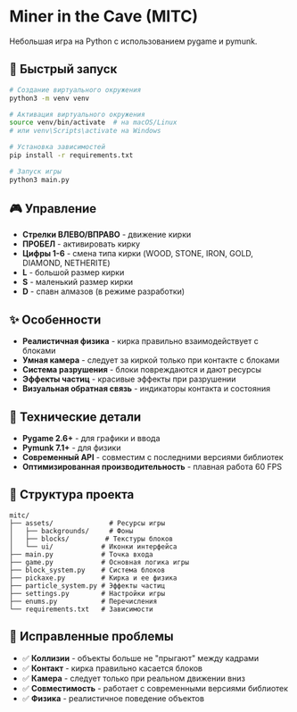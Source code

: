 # Miner in the Cave (MITC)

Небольшая игра на Python с использованием pygame и pymunk.

## 🚀 Быстрый запуск

```bash
# Создание виртуального окружения
python3 -m venv venv

# Активация виртуального окружения
source venv/bin/activate  # на macOS/Linux
# или venv\Scripts\activate на Windows

# Установка зависимостей
pip install -r requirements.txt

# Запуск игры
python3 main.py
```

## 🎮 Управление

- **Стрелки ВЛЕВО/ВПРАВО** - движение кирки
- **ПРОБЕЛ** - активировать кирку
- **Цифры 1-6** - смена типа кирки (WOOD, STONE, IRON, GOLD, DIAMOND, NETHERITE)
- **L** - большой размер кирки
- **S** - маленький размер кирки
- **D** - спавн алмазов (в режиме разработки)

## ✨ Особенности

- **Реалистичная физика** - кирка правильно взаимодействует с блоками
- **Умная камера** - следует за киркой только при контакте с блоками
- **Система разрушения** - блоки повреждаются и дают ресурсы
- **Эффекты частиц** - красивые эффекты при разрушении
- **Визуальная обратная связь** - индикаторы контакта и состояния

## 🔧 Технические детали

- **Pygame 2.6+** - для графики и ввода
- **Pymunk 7.1+** - для физики
- **Современный API** - совместим с последними версиями библиотек
- **Оптимизированная производительность** - плавная работа 60 FPS

## 📁 Структура проекта

```
mitc/
├── assets/              # Ресурсы игры
│   ├── backgrounds/     # Фоны
│   ├── blocks/         # Текстуры блоков
│   └── ui/            # Иконки интерфейса
├── main.py            # Точка входа
├── game.py            # Основная логика игры
├── block_system.py    # Система блоков
├── pickaxe.py         # Кирка и ее физика
├── particle_system.py # Эффекты частиц
├── settings.py        # Настройки игры
├── enums.py           # Перечисления
└── requirements.txt   # Зависимости
```

## 🎯 Исправленные проблемы

- ✅ **Коллизии** - объекты больше не "прыгают" между кадрами
- ✅ **Контакт** - кирка правильно касается блоков
- ✅ **Камера** - следует только при реальном движении вниз
- ✅ **Совместимость** - работает с современными версиями библиотек
- ✅ **Физика** - реалистичное поведение объектов
